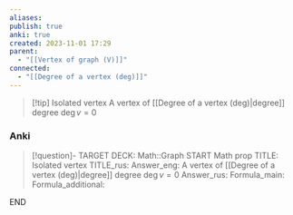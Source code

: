 ```yaml
---
aliases: 
publish: true
anki: true
created: 2023-11-01 17:29
parent:
  - "[[Vertex of graph (V)]]"
connected:
  - "[[Degree of a vertex (deg)]]"
---
```

> [!tip] Isolated vertex
> A vertex of [[Degree of a vertex (deg)|degree]] degree $\deg v = 0$

### Anki
> [!question]-
TARGET DECK: Math::Graph
START
Math prop
TITLE: Isolated vertex
TITLE_rus: 
Answer_eng: A vertex of [[Degree of a vertex (deg)|degree]] degree $\deg v = 0$
Answer_rus: 
Formula_main: 
Formula_additional:
<!--ID: 1699132208101-->
END












